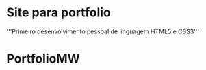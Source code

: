<h1> Site para portfolio  </h1>
 
 '''Primeiro desenvolvimento pessoal de linguagem HTML5 e CSS3'''
# PortfolioMW
